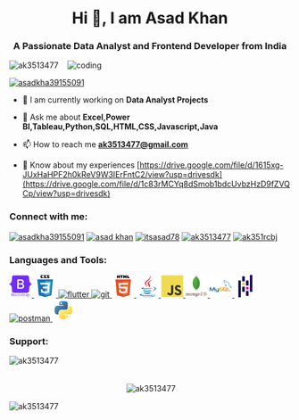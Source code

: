 <h1 align="center">Hi 👋, I am Asad Khan </h1>
<h3 align="center"> A Passionate Data Analyst and Frontend Developer from India </h3>
<img align="right" alt="coding" width="400" src="https://user-images.githubusercontent.com/55389276/140866485-8fb1c876-9a8f-4d6a-98dc-08c4981eaf70.gif">

<p align="left"> <img src="https://komarev.com/ghpvc/?username=ak3513477&label=Profile%20views&color=0e75b6&style=flat" alt="ak3513477" /> </p>

<p align="left"> <a href="https://twitter.com/asadkha39155091" target="blank"><img src="https://img.shields.io/twitter/follow/asadkha39155091?logo=twitter&style=for-the-badge" alt="asadkha39155091" /></a> </p>

- 🔭 I am currently working on **Data Analyst Projects**

- 💬 Ask me about **Excel,Power BI,Tableau,Python,SQL,HTML,CSS,Javascript,Java**

- 📫 How to reach me **ak3513477@gmail.com**

- 📄 Know about my experiences [https://drive.google.com/file/d/1615xg-JUxHaHPF2h0kReV9W3IErFntC2/view?usp=drivesdk](https://drive.google.com/file/d/1c83rMCYq8dSmob1bdcUvbzHzD9fZVQCp/view?usp=drivesdk)

<h3 align="left">Connect with me:</h3>
<p align="left">
<a href="https://twitter.com/asadkha39155091" target="blank"><img align="center" src="https://raw.githubusercontent.com/rahuldkjain/github-profile-readme-generator/master/src/images/icons/Social/twitter.svg" alt="asadkha39155091" height="30" width="40" /></a>
<a href="https://linkedin.com/in/asad khan" target="blank"><img align="center" src="https://raw.githubusercontent.com/rahuldkjain/github-profile-readme-generator/master/src/images/icons/Social/linked-in-alt.svg" alt="asad khan" height="30" width="40" /></a>
<a href="https://instagram.com/itsasad78" target="blank"><img align="center" src="https://raw.githubusercontent.com/rahuldkjain/github-profile-readme-generator/master/src/images/icons/Social/instagram.svg" alt="itsasad78" height="30" width="40" /></a>
<a href="https://www.leetcode.com/ak3513477" target="blank"><img align="center" src="https://raw.githubusercontent.com/rahuldkjain/github-profile-readme-generator/master/src/images/icons/Social/leet-code.svg" alt="ak3513477" height="30" width="40" /></a>
<a href="https://auth.geeksforgeeks.org/user/ak351rcbj" target="blank"><img align="center" src="https://raw.githubusercontent.com/rahuldkjain/github-profile-readme-generator/master/src/images/icons/Social/geeks-for-geeks.svg" alt="ak351rcbj" height="30" width="40" /></a>
</p>

<h3 align="left">Languages and Tools:</h3>
<p align="left"> <a href="https://getbootstrap.com" target="_blank" rel="noreferrer"> <img src="https://raw.githubusercontent.com/devicons/devicon/master/icons/bootstrap/bootstrap-plain-wordmark.svg" alt="bootstrap" width="40" height="40"/> </a> <a href="https://www.w3schools.com/css/" target="_blank" rel="noreferrer"> <img src="https://raw.githubusercontent.com/devicons/devicon/master/icons/css3/css3-original-wordmark.svg" alt="css3" width="40" height="40"/> </a> <a href="https://flutter.dev" target="_blank" rel="noreferrer"> <img src="https://www.vectorlogo.zone/logos/flutterio/flutterio-icon.svg" alt="flutter" width="40" height="40"/> </a> <a href="https://git-scm.com/" target="_blank" rel="noreferrer"> <img src="https://www.vectorlogo.zone/logos/git-scm/git-scm-icon.svg" alt="git" width="40" height="40"/> </a> <a href="https://www.w3.org/html/" target="_blank" rel="noreferrer"> <img src="https://raw.githubusercontent.com/devicons/devicon/master/icons/html5/html5-original-wordmark.svg" alt="html5" width="40" height="40"/> </a> <a href="https://www.java.com" target="_blank" rel="noreferrer"> <img src="https://raw.githubusercontent.com/devicons/devicon/master/icons/java/java-original.svg" alt="java" width="40" height="40"/> </a> <a href="https://developer.mozilla.org/en-US/docs/Web/JavaScript" target="_blank" rel="noreferrer"> <img src="https://raw.githubusercontent.com/devicons/devicon/master/icons/javascript/javascript-original.svg" alt="javascript" width="40" height="40"/> </a> <a href="https://www.mongodb.com/" target="_blank" rel="noreferrer"> <img src="https://raw.githubusercontent.com/devicons/devicon/master/icons/mongodb/mongodb-original-wordmark.svg" alt="mongodb" width="40" height="40"/> </a> <a href="https://www.mysql.com/" target="_blank" rel="noreferrer"> <img src="https://raw.githubusercontent.com/devicons/devicon/master/icons/mysql/mysql-original-wordmark.svg" alt="mysql" width="40" height="40"/> </a> <a href="https://pandas.pydata.org/" target="_blank" rel="noreferrer"> <img src="https://raw.githubusercontent.com/devicons/devicon/2ae2a900d2f041da66e950e4d48052658d850630/icons/pandas/pandas-original.svg" alt="pandas" width="40" height="40"/> </a> <a href="https://postman.com" target="_blank" rel="noreferrer"> <img src="https://www.vectorlogo.zone/logos/getpostman/getpostman-icon.svg" alt="postman" width="40" height="40"/> </a> <a href="https://www.python.org" target="_blank" rel="noreferrer"> <img src="https://raw.githubusercontent.com/devicons/devicon/master/icons/python/python-original.svg" alt="python" width="40" height="40"/> </a> </p>

<h3 align="left">Support:</h3>
<p><a href="https://www.buymeacoffee.com/ak3513477"> <img align="left" src="https://cdn.buymeacoffee.com/buttons/v2/default-yellow.png" height="50" width="210" alt="ak3513477" /></a></p><br><br>

<p><img align="center" src="https://github-readme-stats.vercel.app/api/top-langs?username=ak3513477&show_icons=true&locale=en&layout=compact" alt="ak3513477" /></p>

<p><img align="center" src="https://github-readme-streak-stats.herokuapp.com/?user=ak3513477&" alt="ak3513477" /></p>
